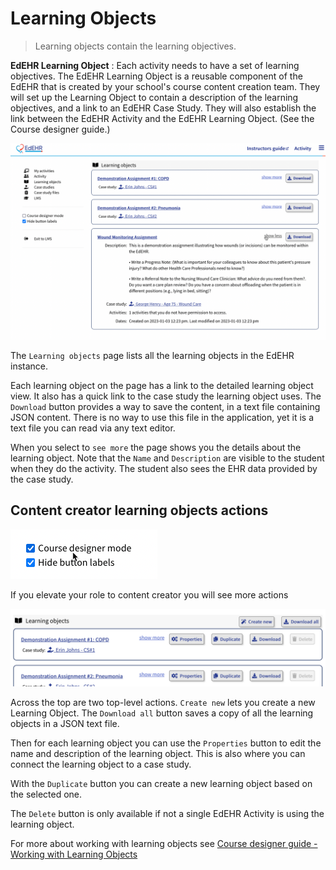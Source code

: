 # Learning Objects

> Learning objects contain the learning objectives.

**EdEHR Learning Object**
: Each activity needs to have a set of learning objectives.  The EdEHR Learning Object is a reusable component of the EdEHR that is created by your school's course content creation team. They will set up the Learning Object to contain a description of the learning objectives, and a link to an EdEHR Case Study.  They will also establish the link between the EdEHR Activity and the EdEHR Learning Object. (See the Course designer guide.)


![1]

The ```Learning objects``` page lists all the learning objects in the EdEHR instance. 

Each learning object on the page has a link to the detailed learning object view. It also has a quick link to the case study the learning object uses. The ```Download``` button provides a way to save the content, in a text file containing JSON content.  There is no way to use this file in the application, yet it is a text file you can read via any text editor.

When you select to ```see more``` the page shows you the details about the learning object.  Note that the ```Name``` and ```Description``` are visible to the student when they do the activity. The student also sees the EHR data provided by the case study.


## Content creator learning objects actions

![3]

If you elevate your role to content creator you will see more actions

![2]

Across the top are two top-level actions.  ```Create new``` lets you create a new Learning Object. The ```Download all``` button saves a copy of all the learning objects in a JSON text file.

Then for each learning object you can use the ```Properties``` button to edit the name and description of the learning object. This is also where you can connect the learning object to a case study.

With the ```Duplicate``` button you can create a new learning object based on the selected one.

The ```Delete``` button is only available if not a single EdEHR Activity is using the learning object. 

For more about working with learning objects see [Course designer guide - Working with Learning Objects ](../course-designer/cd-assignment.md)


[1]: ../images/instructor-learning-objects-page.png "Learning objects"
[2]: ../images/instructor-learning-objects-creator-actions.png "Content creator actions for learning objects"
[3]: ../images/instructor-cc-checkbox.png "Checkbox for creator role"
